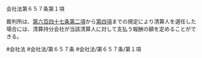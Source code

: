 会社法第６５７条第１項

裁判所は、[第六百四十七条第二項](会社法＿＿＿＿第６４７条第２項)から[第四項](会社法＿＿＿＿第６５７条第４項)までの規定により清算人を選任した場合には、清算持分会社が当該清算人に対して支払う報酬の額を定めることができる。

#会社法
#会社法/第６５７条
#会社法/第６５７条/第１項
